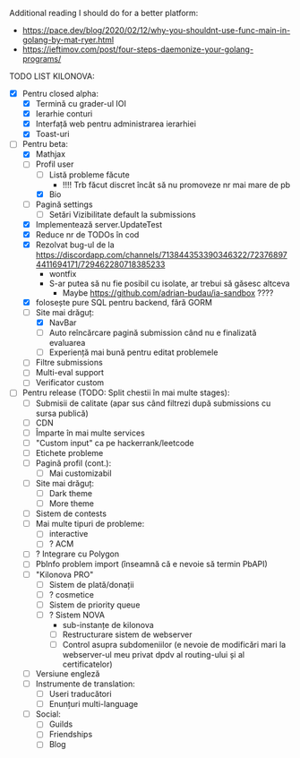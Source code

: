 Additional reading I should do for a better platform:
- https://pace.dev/blog/2020/02/12/why-you-shouldnt-use-func-main-in-golang-by-mat-ryer.html
- https://ieftimov.com/post/four-steps-daemonize-your-golang-programs/

TODO LIST KILONOVA:
- [x] Pentru closed alpha:
	- [x] Termină cu grader-ul IOI
	- [x] Ierarhie conturi
	- [x] Interfață web pentru administrarea ierarhiei
	- [x] Toast-uri
- [ ] Pentru beta:
	- [x] Mathjax
	- [ ] Profil user
		- [ ] Listă probleme făcute
			- !!!! Trb făcut discret încât să nu promoveze nr mai mare de pb
		- [x] Bio
	- [ ] Pagină settings
		- [ ] Setări Vizibilitate default la submissions
	- [x] Implementează server.UpdateTest
	- [x] Reduce nr de TODOs în cod
	- [x] Rezolvat bug-ul de la https://discordapp.com/channels/713844353390346322/723768974411694171/729462280718385233
		- wontfix
		- S-ar putea să nu fie posibil cu isolate, ar trebui să găsesc altceva
			- Maybe https://github.com/adrian-budau/ia-sandbox ????
	- [x] folosește pure SQL pentru backend, fără GORM
	- [ ] Site mai drăguț:
		- [x] NavBar
		- [ ] Auto reîncărcare pagină submission când nu e finalizată evaluarea
		- [ ] Experiență mai bună pentru editat problemele
	- [ ] Filtre submissions
	- [ ] Multi-eval support
	- [ ] Verificator custom
- [ ] Pentru release (TODO: Split chestii în mai multe stages):
	- [ ] Submisii de calitate (apar sus când filtrezi după submissions cu sursa publică)
	- [ ] CDN
	- [ ] Împarte în mai multe services
	- [ ] "Custom input" ca pe hackerrank/leetcode
	- [ ] Etichete probleme
	- [ ] Pagină profil (cont.):
		- [ ] Mai customizabil
	- [ ] Site mai drăguț:
		- [ ] Dark theme
		- [ ] More theme
	- [ ] Sistem de contests
	- [ ] Mai multe tipuri de probleme:
		- [ ] interactive
		- [ ] ? ACM
	- [ ] ? Integrare cu Polygon
	- [ ] PbInfo problem import (înseamnă că e nevoie să termin PbAPI)
	- [ ] "Kilonova PRO"
		- [ ] Sistem de plată/donații
		- [ ] ? cosmetice
		- [ ] Sistem de priority queue 
		- [ ] ? Sistem NOVA
			- sub-instanțe de kilonova
			- [ ] Restructurare sistem de webserver
			- [ ] Control asupra subdomeniilor (e nevoie de modificări mari la webserver-ul meu privat dpdv al routing-ului și al certificatelor)
	- [ ] Versiune engleză
	- [ ] Instrumente de translation:
		- [ ] Useri traducători
		- [ ] Enunțuri multi-language
	- [ ] Social:
		- [ ] Guilds
		- [ ] Friendships
		- [ ] Blog
